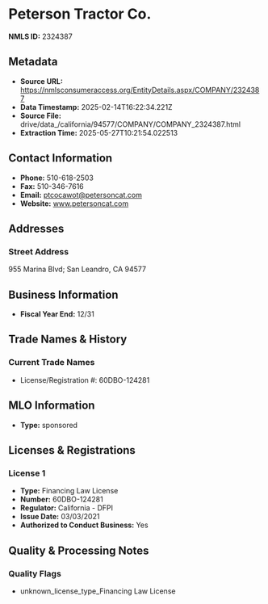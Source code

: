 # Peterson Tractor Co.

**NMLS ID:** 2324387

## Metadata
- **Source URL:** https://nmlsconsumeraccess.org/EntityDetails.aspx/COMPANY/2324387
- **Data Timestamp:** 2025-02-14T16:22:34.221Z
- **Source File:** drive/data_/california/94577/COMPANY/COMPANY_2324387.html
- **Extraction Time:** 2025-05-27T10:21:54.022513

## Contact Information
- **Phone:** 510-618-2503
- **Fax:** 510-346-7616
- **Email:** ptcocawot@petersoncat.com
- **Website:** www.petersoncat.com

## Addresses
### Street Address
955 Marina Blvd; San Leandro, CA 94577

## Business Information
- **Fiscal Year End:** 12/31

## Trade Names & History
### Current Trade Names
- License/Registration #: 60DBO-124281

## MLO Information
- **Type:** sponsored

## Licenses & Registrations

### License 1
- **Type:** Financing Law License
- **Number:** 60DBO-124281
- **Regulator:** California - DFPI
- **Issue Date:** 03/03/2021
- **Authorized to Conduct Business:** Yes

## Quality & Processing Notes
### Quality Flags
- unknown_license_type_Financing Law License
